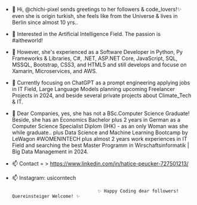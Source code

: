 - 👋 Hi, @chichi-pixel sends greetings to her followers & code_lovers!✨ even she is origin turkish, she feels like from the Universe & lives in Berlin since almost 10 yrs..
- 👀 Interested in the Artificial Intelligence Field. The passion is #aitheworld!
- 👀 However, she's experienced as a Software Developer in Python, Py Frameworks & Libraries, C#, .NET, ASP.NET Core, JavaScript, SQL, MSSQL, Bootstrap, CSS3, and HTML5 and still develops and focuse on Xamarin, Microservices, and AWS. 
- 🌱 Currently focusing on ChatGPT as a prompt engineering applying jobs in IT Field, Large Language Models planning upcoming Freelancer Projects in 2024, and beside several private projects about Climate_Tech & IT.
- 🌱 Dear Companies, yes, she has not a BSc.Computer Science Graduate! Beside, she has an Economics Bachelor plus 2 years in German as a Computer Science Specialist Diplom (IHK) - as an only Woman was she while graduate.. plus Data Science and Machine Learning Bootcamp by LeWagon #WOMENINTECH plus almost 2 years work experiences in IT Field and searching the best Master Programm in Wirschaftsinformatik | Big Data Management in 2024. 
- 📫 Contact = > https://www.linkedin.com/in/hatice-peucker-727501213/
- 📫 Instagram: usicorntech 

                                      ✨ Happy Coding dear followers! Quereinsteiger Welcome! ✨

<!---
chichi-pixel/chichi-pixel is a ✨ special ✨ repository because its `README.md` (this file) appears on your GitHub profile.
You can click the Preview link to take a look at your changes.
--->
